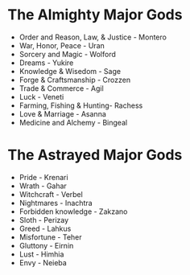 # The Almighty Major Gods

- Order and Reason, Law, & Justice - Montero
- War, Honor, Peace - Uran
- Sorcery and Magic - Wolford
- Dreams - Yukire
- Knowledge & Wisedom - Sage
- Forge & Craftsmanship - Crozzen
- Trade & Commerce - Agil
- Luck - Veneti
- Farming, Fishing & Hunting- Rachess
- Love & Marriage - Asanna
- Medicine and Alchemy - Bingeal


# The Astrayed Major Gods

- Pride - Krenari
- Wrath - Gahar
- Witchcraft - Verbel
- Nightmares - Inachtra
- Forbidden knowledge - Zakzano
- Sloth - Perizay
- Greed - Lahkus
- Misfortune - Teher
- Gluttony - Eirnin
- Lust - Himhia
- Envy - Neieba